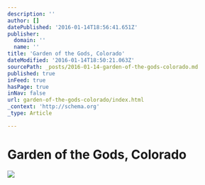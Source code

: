 ```yaml
---
description: ''
author: []
datePublished: '2016-01-14T18:56:41.651Z'
publisher:
  domain: ''
  name: ''
title: 'Garden of the Gods, Colorado'
dateModified: '2016-01-14T18:50:21.063Z'
sourcePath: _posts/2016-01-14-garden-of-the-gods-colorado.md
published: true
inFeed: true
hasPage: true
inNav: false
url: garden-of-the-gods-colorado/index.html
_context: 'http://schema.org'
_type: Article

---
```

# Garden of the Gods, Colorado
![](https://the-grid-user-content.s3-us-west-2.amazonaws.com/90046e5c-b206-4f4e-ac05-7b7242b6d440.png)